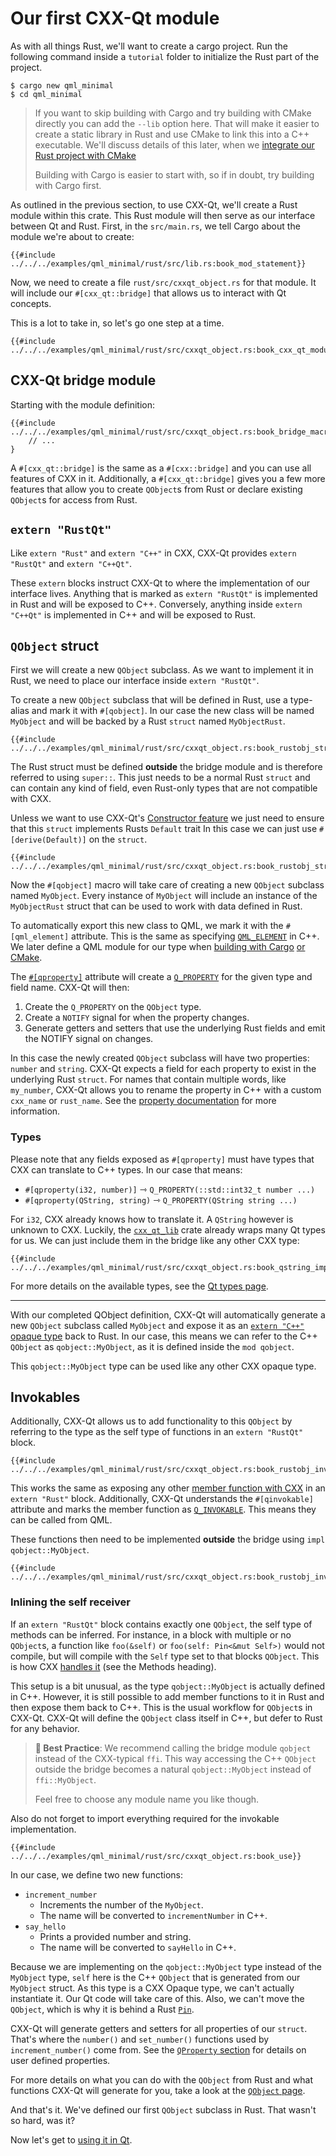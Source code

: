 <!--
SPDX-FileCopyrightText: 2022 Klarälvdalens Datakonsult AB, a KDAB Group company <info@kdab.com>
SPDX-FileContributor: Leon Matthes <leon.matthes@kdab.com>

SPDX-License-Identifier: MIT OR Apache-2.0
-->

# Our first CXX-Qt module

As with all things Rust, we'll want to create a cargo project.
Run the following command inside a `tutorial` folder to initialize the Rust part of the project.

```shell
$ cargo new qml_minimal
$ cd qml_minimal
```

> If you want to skip building with Cargo and try building with CMake directly
> you can add the `--lib` option here. That will make it easier to create a static library in Rust and use CMake to
> link this into a C++ executable. We'll discuss details of this later, when we [integrate our Rust project with CMake](./5-cmake-integration.md)
>
> Building with Cargo is easier to start with, so if in doubt, try building with Cargo first.

As outlined in the previous section, to use CXX-Qt, we'll create a Rust module within this crate.
This Rust module will then serve as our interface between Qt and Rust.
First, in the `src/main.rs`, we tell Cargo about the module we're about to create:

```rust,ignore
{{#include ../../../examples/qml_minimal/rust/src/lib.rs:book_mod_statement}}
```

Now, we need to create a file `rust/src/cxxqt_object.rs` for that module.
It will include our `#[cxx_qt::bridge]` that allows us to interact with Qt concepts.

This is a lot to take in, so let's go one step at a time.

```rust,ignore
{{#include ../../../examples/qml_minimal/rust/src/cxxqt_object.rs:book_cxx_qt_module}}
```

## CXX-Qt bridge module

Starting with the module definition:

```rust,ignore
{{#include ../../../examples/qml_minimal/rust/src/cxxqt_object.rs:book_bridge_macro}}
    // ...
}
```

A `#[cxx_qt::bridge]` is the same as a `#[cxx::bridge]` and you can use all features of CXX in it.
Additionally, a `#[cxx_qt::bridge]` gives you a few more features that allow you to create `QObject`s from Rust or declare existing `QObject`s for access from Rust.

## `extern "RustQt"`

Like `extern "Rust"` and `extern "C++"` in CXX, CXX-Qt provides `extern "RustQt"` and `extern "C++Qt"`.

These `extern` blocks instruct CXX-Qt to where the implementation of our interface lives.
Anything that is marked as `extern "RustQt"` is implemented in Rust and will be exposed to C++.
Conversely, anything inside `extern "C++Qt"` is implemented in C++ and will be exposed to Rust.

## `QObject` struct

First we will create a new `QObject` subclass.
As we want to implement it in Rust, we need to place our interface inside `extern "RustQt"`.

To create a new `QObject` subclass that will be defined in Rust, use a type-alias and mark it with `#[qobject]`.
In our case the new class will be named `MyObject` and will be backed by a Rust `struct` named `MyObjectRust`.

```rust,ignore
{{#include ../../../examples/qml_minimal/rust/src/cxxqt_object.rs:book_rustobj_struct_signature}}
```

The Rust struct must be defined **outside** the bridge module and is therefore referred to using `super::`.
This just needs to be a normal Rust `struct` and can contain any kind of field, even Rust-only types that are not compatible with CXX.

Unless we want to use CXX-Qt's [Constructor feature](https://docs.rs/cxx-qt/latest/cxx_qt/trait.Constructor.html) we just need to ensure that this `struct` implements Rusts `Default` trait
In this case we can just use `#[derive(Default)]` on the `struct`.

```rust,ignore
{{#include ../../../examples/qml_minimal/rust/src/cxxqt_object.rs:book_rustobj_struct}}
```

Now the `#[qobject]` macro will take care of creating a new `QObject` subclass named `MyObject`.
Every instance of `MyObject` will include an instance of the `MyObjectRust` struct that can be used to work with data defined in Rust.

To automatically export this new class to QML, we mark it with the `#[qml_element]` attribute.
This is the same as specifying [`QML_ELEMENT`](https://doc.qt.io/qt-6/qqmlengine.html#QML_ELEMENT) in C++.
We later define a QML module for our type when [building with Cargo](./4-cargo-executable.md) [or CMake](./5-cmake-integration.md).

The [`#[qproperty]`](../bridge/extern_rustqt.md#properties) attribute will create a [`Q_PROPERTY`](https://doc.qt.io/qt-6/properties.html) for the given type and field name.
CXX-Qt will then:

1. Create the `Q_PROPERTY` on the `QObject` type.
2. Create a `NOTIFY` signal for when the property changes.
3. Generate getters and setters that use the underlying Rust fields and emit the NOTIFY signal on changes.

In this case the newly created `QObject` subclass will have two properties: `number` and `string`.
CXX-Qt expects a field for each property to exist in the underlying Rust `struct`.
For names that contain multiple words, like `my_number`, CXX-Qt allows you to rename the property in C++ with a custom `cxx_name` or `rust_name`. See the [property documentation](../bridge/extern_rustqt.md#properties) for more information.

### Types

Please note that any fields exposed as `#[qproperty]` must have types that CXX can translate to C++ types.
In our case that means:

- `#[qproperty(i32, number)]` ⇾ `Q_PROPERTY(::std::int32_t number ...)`
- `#[qproperty(QString, string)` ⇾ `Q_PROPERTY(QString string ...)`

For `i32`, CXX already knows how to translate it.
A `QString` however is unknown to CXX.
Luckily, the [`cxx_qt_lib`](https://docs.rs/cxx-qt-lib/latest/cxx_qt_lib/) crate already wraps many Qt types for us.
We can just include them in the bridge like any other CXX type:

``` rust, ignore
{{#include ../../../examples/qml_minimal/rust/src/cxxqt_object.rs:book_qstring_import}}
```

For more details on the available types, see the [Qt types page](../concepts/types.md).

-------

With our completed QObject definition, CXX-Qt will automatically generate a new `QObject` subclass called `MyObject` and expose it as an [`extern "C++"` opaque type](https://cxx.rs/extern-c++.html#opaque-c-types) back to Rust.
In our case, this means we can refer to the C++ `QObject` as `qobject::MyObject`, as it is defined inside the `mod qobject`.

This `qobject::MyObject` type can be used like any other CXX opaque type.

## Invokables

Additionally, CXX-Qt allows us to add functionality to this `QObject` by referring to the type as the self type of functions in an `extern "RustQt"` block.

```rust,ignore
{{#include ../../../examples/qml_minimal/rust/src/cxxqt_object.rs:book_rustobj_invokable_signature}}
```

This works the same as exposing any other [member function with CXX](https://cxx.rs/extern-rust.html#methods) in an `extern "Rust"` block.
Additionally, CXX-Qt understands the `#[qinvokable]` attribute and marks the member function as [`Q_INVOKABLE`](https://doc.qt.io/qt-6/qtqml-cppintegration-exposecppattributes.html#exposing-methods-including-qt-slots).
This means they can be called from QML.

These functions then need to be implemented **outside** the bridge using `impl qobject::MyObject`.

```rust,ignore
{{#include ../../../examples/qml_minimal/rust/src/cxxqt_object.rs:book_rustobj_invokable_impl}}
```

### Inlining the self receiver

If an `extern "RustQt"` block contains exactly one `QObject`, the self type of methods can be inferred.
For instance, in a block with multiple or no `QObject`s, a function like `foo(&self)` or `foo(self: Pin<&mut Self>)`
would not compile, but will compile with the `Self` type set to that blocks `QObject`.
This is how CXX [handles it](https://cxx.rs/extern-rust.html) (see the Methods heading).

This setup is a bit unusual, as the type `qobject::MyObject` is actually defined in C++.
However, it is still possible to add member functions to it in Rust and then expose them back to C++.
This is the usual workflow for `QObject`s in CXX-Qt.
CXX-Qt will define the `QObject` class itself in C++, but defer to Rust for any behavior.

> **📝 Best Practice**: We recommend calling the bridge module `qobject` instead of the CXX-typical `ffi`.
> This way accessing the C++ `QObject` outside the bridge becomes a natural `qobject::MyObject`
> instead of `ffi::MyObject`.
>
> Feel free to choose any module name you like though.

Also do not forget to import everything required for the invokable implementation.

```rust,ignore
{{#include ../../../examples/qml_minimal/rust/src/cxxqt_object.rs:book_use}}
```

In our case, we define two new functions:

- `increment_number`
  - Increments the number of the `MyObject`.
  - The name will be converted to `incrementNumber` in C++.
- `say_hello`
  - Prints a provided number and string.
  - The name will be converted to `sayHello` in C++.

Because we are implementing on the `qobject::MyObject` type instead of the `MyObject` type, `self` here is the C++ `QObject` that is generated from our `MyObject` struct.
As this type is a CXX Opaque type, we can't actually instantiate it.
Our Qt code will take care of this.
Also, we can't move the `QObject`, which is why it is behind a Rust [`Pin`](https://doc.rust-lang.org/std/pin/struct.Pin.html).

CXX-Qt will generate getters and setters for all properties of our `struct`.
That's where the `number()` and `set_number()` functions used by `increment_number()` come from.
See the [`QProperty` section](../bridge/extern_rustqt.md#properties) for details on user defined properties.

For more details on what you can do with the `QObject` from Rust and what functions CXX-Qt will generate for you, take a look at the [`QObject` page](../concepts/generated_qobject.md).

And that's it. We've defined our first `QObject` subclass in Rust. That wasn't so hard, was it?

Now let's get to [using it in Qt](./3-qml-gui.md).

